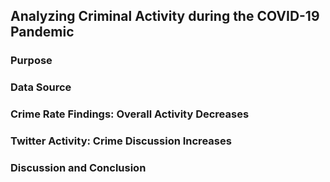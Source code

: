## Analyzing Criminal Activity during the COVID-19 Pandemic

### Purpose

### Data Source

### Crime Rate Findings: Overall Activity Decreases

### Twitter Activity: Crime Discussion Increases

### Discussion and Conclusion
